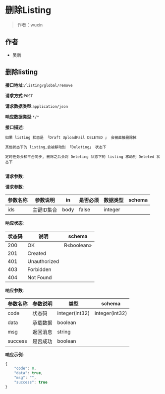 # 删除Listing

> 作者：wuxin

## 作者
- 吴新

## 删除listing


**接口地址**:`/listing/global/remove`


**请求方式**:`POST`


**请求数据类型**:`application/json`


**响应数据类型**:`*/*`


**接口描述**:
```
如果 listing 状态是 「Draft UploadFail DELETED 」 会被直接删除掉

其他状态下的 listing,会被移动到 「Deleting」 状态下

定时任务会和平台同步, 删除之后会将 Deleting 状态下的 listing 移动到 Deleted 状态下


```


**请求参数**:


**请求参数**:


| 参数名称 | 参数说明 | in    | 是否必须 | 数据类型 | schema |
| -------- | -------- | ----- | -------- | -------- | ------ |
|ids|主键ID集合|body|false|integer||


**响应状态**:


| 状态码 | 说明 | schema |
| -------- | -------- | ----- | 
|200|OK|R«boolean»|
|201|Created||
|401|Unauthorized||
|403|Forbidden||
|404|Not Found||


**响应参数**:


| 参数名称 | 参数说明 | 类型 | schema |
| -------- | -------- | ----- |----- | 
|code|状态码|integer(int32)|integer(int32)|
|data|承载数据|boolean||
|msg|返回消息|string||
|success|是否成功|boolean||


**响应示例**:
```javascript
{
	"code": 0,
	"data": true,
	"msg": "",
	"success": true
}
```